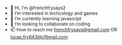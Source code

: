 - 👋 Hi, I’m @frenchfrysays2
- 👀 I’m interested in techcology and games
- 🌱 I’m currently learning javascript
- 💞️ I’m looking to collaborate on coding
- 📫 How to reach me frenchfrysays@gmail.com OR lucas.fry643@cfbmail.com

